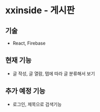 
xxinside - 게시판
===============

## 기술
 - React, Firebase


 ## 현재 기능
 - 글 작성, 글 열람, 탭에 따라 글 분류해서 보기


 ## 추가 예정 기능
 - 로그인, 제목으로 검색기능

 